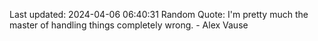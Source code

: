 Last updated: 2024-04-06 06:40:31
Random Quote: I'm pretty much the master of handling things completely wrong. - Alex Vause